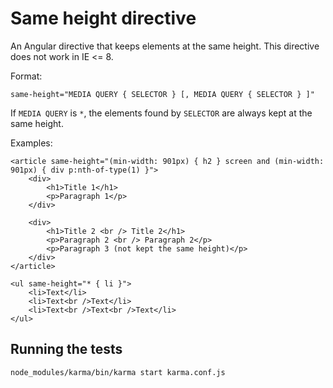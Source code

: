 Same height directive
=====================

An Angular directive that keeps elements at the same height. This directive does not work in IE <= 8.

Format:

	same-height="MEDIA QUERY { SELECTOR } [, MEDIA QUERY { SELECTOR } ]"

If `MEDIA QUERY` is `*`, the elements found by `SELECTOR` are always kept at the same height.

Examples:

	<article same-height="(min-width: 901px) { h2 } screen and (min-width: 901px) { div p:nth-of-type(1) }">
		<div>
			<h1>Title 1</h1>
			<p>Paragraph 1</p>
		</div>

		<div>
			<h1>Title 2 <br /> Title 2</h1>
			<p>Paragraph 2 <br /> Paragraph 2</p>
			<p>Paragraph 3 (not kept the same height)</p>
		</div>
	</article>

	<ul same-height="* { li }">
		<li>Text</li>
		<li>Text<br />Text</li>
		<li>Text<br />Text<br />Text</li>
	</ul>

Running the tests
-----------------

	node_modules/karma/bin/karma start karma.conf.js
